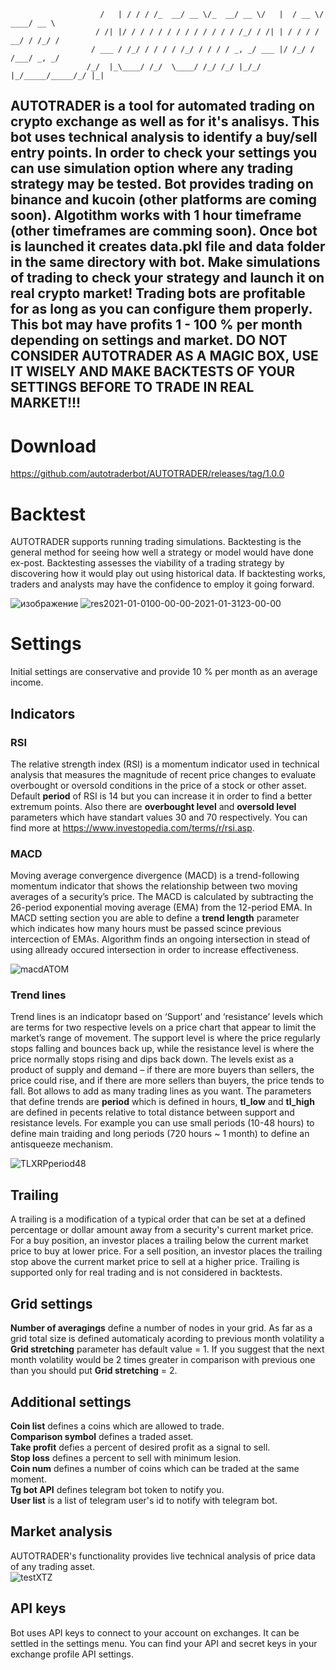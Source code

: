 

                        /   | / / / /_  __/ __ \/_  __/ __ \/   |  / __ \/ ____/ __ \       
                       / /| |/ / / / / / / / / / / / / /_/ / /| | / / / / __/ / /_/ /       
                      / ___ / /_/ / / / / /_/ / / / / _, _/ ___ |/ /_/ / /___/ _, _/        
                     /_/  |_\____/ /_/  \____/ /_/ /_/ |_/_/  |_/_____/_____/_/ |_|

## AUTOTRADER is a tool for automated trading on crypto exchange as well as for it's analisys. This bot uses technical analysis to identify a buy/sell entry points. In order to check your settings you can use simulation option where any trading strategy may be tested. Bot provides trading on binance and kucoin (other platforms are coming soon). Algotithm works with 1 hour timeframe (other timeframes are comming soon). Once bot is launched it creates data.pkl file and data folder in the same directory with bot. Make simulations of trading to check your strategy and launch it on real crypto market! Trading bots are profitable for as long as you can configure them properly. This bot may have profits 1 - 100 % per month depending on settings and market. DO NOT CONSIDER AUTOTRADER AS A MAGIC BOX, USE IT WISELY AND MAKE BACKTESTS OF YOUR SETTINGS BEFORE TO TRADE IN REAL MARKET!!!

# Download

https://github.com/autotraderbot/AUTOTRADER/releases/tag/1.0.0

# Backtest

AUTOTRADER supports running trading simulations. Backtesting is the general method for seeing how well a strategy or model would have done ex-post. Backtesting assesses the viability of a trading strategy by discovering how it would play out using historical data. If backtesting works, traders and analysts may have the confidence to employ it going forward.

![изображение](https://user-images.githubusercontent.com/66214013/164999174-0e45d185-ddd9-43bc-8ffb-2c22838d6423.png)
![res2021-01-0100-00-00-2021-01-3123-00-00](https://user-images.githubusercontent.com/66214013/164999191-aaf8feb5-c2ae-4725-a4d2-435d0d34a339.png)



# Settings
Initial settings are conservative and provide 10 % per month as an average income.

## Indicators
### RSI
The relative strength index (RSI) is a momentum indicator used in technical analysis that measures the magnitude of recent price changes to evaluate overbought or oversold conditions in the price of a stock or other asset. Default **period** of RSI is 14 but you can increase it in order to find a better extremum points. Also there are **overbought level** and **oversold level** parameters which have standart values 30 and 70 respectively. You can find more at https://www.investopedia.com/terms/r/rsi.asp.

### MACD
Moving average convergence divergence (MACD) is a trend-following momentum indicator that shows the relationship between two moving averages of a security’s price. The MACD is calculated by subtracting the 26-period exponential moving average (EMA) from the 12-period EMA. In MACD setting section you are able to define a **trend length** parameter which indicates how many hours must be passed scince previous intercection of EMAs. Algorithm finds an ongoing intersection in stead of using allready occured intersection in order to increase effectiveness.

![macdATOM](https://user-images.githubusercontent.com/104389384/165700345-e2ed8e8f-b512-4686-b136-e64dc0dc416d.png)


### Trend lines

Trend lines is an indicatopr based on ‘Support’ and ‘resistance’ levels which are terms for two respective levels on a price chart that appear to limit the market’s range of movement. The support level is where the price regularly stops falling and bounces back up, while the resistance level is where the price normally stops rising and dips back down. The levels exist as a product of supply and demand – if there are more buyers than sellers, the price could rise, and if there are more sellers than buyers, the price tends to fall. Bot allows to add as many trading lines as you want. The parameters that define trends are **period** which is defined in hours, **tl_low** and **tl_high** are defined in pecents relative to total distance between support and resistance levels. For example you can use small periods (10-48 hours) to define main traiding and long periods (720 hours ~ 1 month) to define an antisqueeze mechanism.

![TLXRPperiod48](https://user-images.githubusercontent.com/104389384/165706402-87a7d874-747f-4060-9e0e-d07fe825e4d1.png)

## Trailing

A trailing is a modification of a typical order that can be set at a defined percentage or dollar amount away from a security's current market price. For a buy position, an investor places a trailing below the current market price to buy at lower price. For a sell position, an investor places the trailing stop above the current market price to sell at a higher price. Trailing is supported only for real trading and is not considered in backtests.

## Grid settings

**Number of averagings** define a number of nodes in your grid. As far as a grid total size is defined automaticaly acording to previous month volatility a **Grid stretching** parameter has default value = 1. If you suggest that the next month volatility would be 2 times greater in comparison with previous one than you should put  **Grid stretching** = 2.

## Additional settings

**Coin list** defines a coins which are allowed to trade.\
**Comparison symbol** defines a traded asset. \
**Take profit** defies a percent of desired profit as a signal to sell.\
**Stop loss** defines a percent to sell with minimum lesion.\
**Coin num** defines a number of coins which can be traded at the same moment.\
**Tg bot API** defines telegram bot token to notify you.\
**User list** is a list of telegram user's id to notify with telegram bot.

## Market analysis

AUTOTRADER's functionality provides live technical analysis of price data of any trading asset.  
![testXTZ](https://user-images.githubusercontent.com/104389384/165693293-b53bad5e-5867-4fb0-8a47-99d04ee5d12a.png)

## API keys
Bot uses API keys to connect to your account on exchanges. It can be settled in the settings menu. You can find your API and secret keys in your exchange profile API settings.




